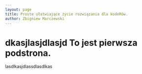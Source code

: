 ```yaml
---
layout: page
title: Proste ułatwiające życie rozwiązania dla kodeRów.
author: Zbigniew Marczewski
---
```


# dkasjlasjdlasjd To jest pierwsza podstrona.

lasdlkasjdlassdlasdlkas
